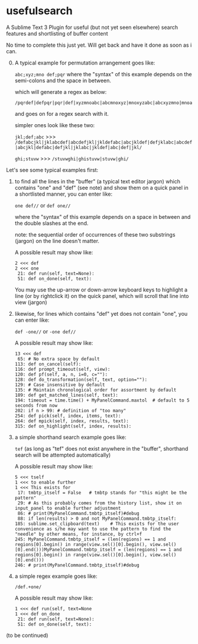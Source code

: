# usefulsearch
A Sublime Text 3 Plugin for useful (but not yet seen elsewhere) search features and shortlisting of buffer content

No time to complete this just yet. Will get back and have it done as soon as i can.

0.	A typical example for permutation arrangement goes like:

	`abc;xyz;mno def;pqr` where the "syntax" of this example depends on the semi-colons and the space in between.

	which will generate a regex as below:

	```
	/pqrdef|defpqr|pqr|def|xyzmnoabc|abcmnoxyz|mnoxyzabc|abcxyzmno|mnoabcxyz|xyzabcmno|mnoxyz|mnoabc|xyzmno|xyzabc|abcmno|abcxyz|mno|xyz|abc/
	```

	and goes on for a regex search with it.
	
	simpler ones look like these two:

	`jkl;def;abc` >>> `/defabcjkl|jklabcdef|abcdefjkl|jkldefabc|abcjkldef|defjklabc|abcdef|abcjkl|defabc|defjkl|jklabc|jkldef|abc|def|jkl/`

	`ghi;stuvw` >>> `/stuvwghi|ghistuvw|stuvw|ghi/`

Let's see some typical examples first:

1.	to find all the lines in the "buffer" (a typical text editor jargon) which contains "one" and "def" (see note) and show them on a quick panel in a shortlisted manner, you can enter like:

	`one def//` or `def one//`

	where the "syntax" of this example depends on a space in between and the double slashes at the end.

	note: the sequential order of occurrences of these two substrings (jargon) on the line doesn't matter.

	A possible result may show like:

	```
	2 <<< def
	2 <<< one
	 21: def run(self, text=None):
	 51: def on_done(self, text):
	```

	You may use the up-arrow or down-arrow keyboard keys to highlight a line (or by rightclick it) on the quick panel, which will scroll that line into view (jargon)

2.	likewise, for lines which contains "def" yet does not contain "one", you can enter like:

	`def -one//` or `-one def//`

	A possible result may show like:

	```
	13 <<< def
	 65: # No extra space by default
	113: def on_cancel(self):
	116: def prompt_timeout(self, view):
	120: def pf(self, a, n, i=0, c=""):
	128: def do_transformation(self, text, option=""):
	129: # Case insensitive by default
	135: # Maintain chronological order for assortment by default
	189: def get_matched_lines(self, text):
	194: timeout = time.time() + MyPanelCommand.maxtol	# default to 5 seconds from now
	202: if n > 99:	# definition of "too many"
	254: def pick(self, index, items, text):
	264: def mpick(self, index, results, text):
	315: def on_highlight(self, index, results):
	```

3.	a simple shorthand search example goes like:

	`tef` (as long as "tef" does not exist anywhere in the "buffer", shorthand search will be attempted automatically)
	
	A possible result may show like:
	
	```
	5 <<< tself
	1 <<< to enable further
	1 <<< This exists for
	 17: tmbtp_itself = False	# tmbtp stands for "this might be the pattern"
	 29: # As this probably comes from the history list, show it on input_panel to enable further adjustment
	 86: # print(MyPanelCommand.tmbtp_itself)#debug
	 88: if len(results) > 0 and not MyPanelCommand.tmbtp_itself:
	185: sublime.set_clipboard(text)	# This exists for the user convenience as s/he may want to use the pattern to find the "needle" by other means, for instance, by ctrl+f
	245: MyPanelCommand.tmbtp_itself = (len(regions) == 1 and regions[0].begin() in range(view.sel()[0].begin(), view.sel()[0].end()))MyPanelCommand.tmbtp_itself = (len(regions) == 1 and regions[0].begin() in range(view.sel()[0].begin(), view.sel()[0].end()))
	246: # print(MyPanelCommand.tmbtp_itself)#debug
	```

4.	a simple regex example goes like:

	`/def.+one/`
	
	A possible result may show like:
	
	```
	1 <<< def run(self, text=None
	1 <<< def on_done
	 21: def run(self, text=None):
	 51: def on_done(self, text):
	```

(to be continued)
